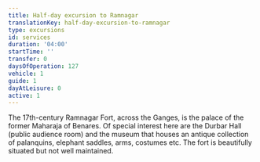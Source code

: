 ```yaml
---
title: Half-day excursion to Ramnagar
translationKey: half-day-excursion-to-ramnagar
type: excursions
id: services
duration: '04:00'
startTime: ''
transfer: 0
daysOfOperation: 127
vehicle: 1
guide: 1
dayAtLeisure: 0
active: 1
---
```

The 17th-century Ramnagar Fort, across the Ganges, is the palace of the former Maharaja of Benares. Of special interest here are the Durbar Hall (public audience room) and the museum that houses an antique collection of palanquins, elephant saddles, arms, costumes etc. The fort is beautifully situated but not well maintained.